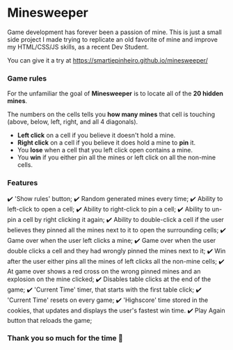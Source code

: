 # **Minesweeper**
Game development has forever been a passion of mine. This is just a small side project I made trying to replicate an old favorite of mine and improve my HTML/CSS/JS skills, as a recent Dev Student.

You can give it a try at https://smartiepinheiro.github.io/minesweeper/

### Game rules

For the unfamiliar the goal of **Minesweeper** is to locate all of the **20 hidden mines**. 

The numbers on the cells tells you **how many mines** that cell is touching (above, below, left, right, and all 4 diagonals). 
- **Left click** on a cell if you believe it doesn't hold a mine.
- **Right click** on a cell if you believe it does hold a mine to **pin** it.
- You **lose** when a cell that you left click open contains a mine.
- You **win** if you either pin all the mines or left click on all the non-mine cells.


### Features
✔️ 'Show rules' button;
✔️ Random generated mines every time;
✔️ Ability to left-click to open a cell;
✔️ Ability to right-click to pin a cell;
✔️ Ability to un-pin a cell by right clicking it again;
✔️ Ability to double-click a cell if the user believes they pinned all the mines next to it to open the surrounding cells;
✔️ Game over when the user left clicks a mine;
✔️ Game over when the user double clicks a cell and they had wrongly pinned the mines next to it;
✔️ Win after the user either pins all the mines of left clicks all the non-mine cells;
✔️ At game over shows a red cross on the wrong pinned mines and an explosion on the mine clicked;
✔️ Disables table clicks at the end of the game;
✔️ 'Current Time' timer, that starts with the first table click;
✔️ 'Current Time' resets on every game;
✔️ 'Highscore' time stored in the cookies, that updates and displays the user's fastest win time.
✔️ Play Again button that reloads the game;

### Thank you so much for the time 🙋